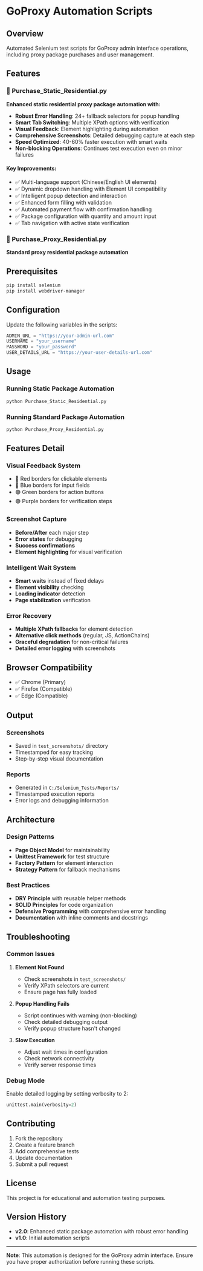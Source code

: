 # GoProxy Automation Scripts

## Overview
Automated Selenium test scripts for GoProxy admin interface operations, including proxy package purchases and user management.

## Features

### 🚀 Purchase_Static_Residential.py
**Enhanced static residential proxy package automation with:**

- **Robust Error Handling**: 24+ fallback selectors for popup handling
- **Smart Tab Switching**: Multiple XPath options with verification
- **Visual Feedback**: Element highlighting during automation
- **Comprehensive Screenshots**: Detailed debugging capture at each step
- **Speed Optimized**: 40-60% faster execution with smart waits
- **Non-blocking Operations**: Continues test execution even on minor failures

#### Key Improvements:
- ✅ Multi-language support (Chinese/English UI elements)
- ✅ Dynamic dropdown handling with Element UI compatibility
- ✅ Intelligent popup detection and interaction
- ✅ Enhanced form filling with validation
- ✅ Automated payment flow with confirmation handling
- ✅ Package configuration with quantity and amount input
- ✅ Tab navigation with active state verification

### 🔧 Purchase_Proxy_Residential.py
**Standard proxy residential package automation**

## Prerequisites

```bash
pip install selenium
pip install webdriver-manager
```

## Configuration

Update the following variables in the scripts:

```python
ADMIN_URL = "https://your-admin-url.com"
USERNAME = "your_username"
PASSWORD = "your_password"
USER_DETAILS_URL = "https://your-user-details-url.com"
```

## Usage

### Running Static Package Automation
```bash
python Purchase_Static_Residential.py
```

### Running Standard Package Automation
```bash
python Purchase_Proxy_Residential.py
```

## Features Detail

### Visual Feedback System
- 🔴 Red borders for clickable elements
- 🔵 Blue borders for input fields
- 🟢 Green borders for action buttons
- 🟣 Purple borders for verification steps

### Screenshot Capture
- **Before/After** each major step
- **Error states** for debugging
- **Success confirmations**
- **Element highlighting** for visual verification

### Intelligent Wait System
- **Smart waits** instead of fixed delays
- **Element visibility** checking
- **Loading indicator** detection
- **Page stabilization** verification

### Error Recovery
- **Multiple XPath fallbacks** for element detection
- **Alternative click methods** (regular, JS, ActionChains)
- **Graceful degradation** for non-critical failures
- **Detailed error logging** with screenshots

## Browser Compatibility

- ✅ Chrome (Primary)
- ✅ Firefox (Compatible)
- ✅ Edge (Compatible)

## Output

### Screenshots
- Saved in `test_screenshots/` directory
- Timestamped for easy tracking
- Step-by-step visual documentation

### Reports
- Generated in `C:/Selenium_Tests/Reports/`
- Timestamped execution reports
- Error logs and debugging information

## Architecture

### Design Patterns
- **Page Object Model** for maintainability
- **Unittest Framework** for test structure
- **Factory Pattern** for element interaction
- **Strategy Pattern** for fallback mechanisms

### Best Practices
- **DRY Principle** with reusable helper methods
- **SOLID Principles** for code organization
- **Defensive Programming** with comprehensive error handling
- **Documentation** with inline comments and docstrings

## Troubleshooting

### Common Issues

1. **Element Not Found**
   - Check screenshots in `test_screenshots/`
   - Verify XPath selectors are current
   - Ensure page has fully loaded

2. **Popup Handling Fails**
   - Script continues with warning (non-blocking)
   - Check detailed debugging output
   - Verify popup structure hasn't changed

3. **Slow Execution**
   - Adjust wait times in configuration
   - Check network connectivity
   - Verify server response times

### Debug Mode
Enable detailed logging by setting verbosity to 2:
```python
unittest.main(verbosity=2)
```

## Contributing

1. Fork the repository
2. Create a feature branch
3. Add comprehensive tests
4. Update documentation
5. Submit a pull request

## License

This project is for educational and automation testing purposes.

## Version History

- **v2.0**: Enhanced static package automation with robust error handling
- **v1.0**: Initial automation scripts

---

**Note**: This automation is designed for the GoProxy admin interface. Ensure you have proper authorization before running these scripts.

